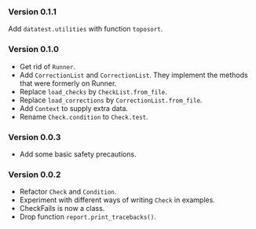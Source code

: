 ### Version 0.1.1 ###

Add `datatest.utilities` with function `toposort`.

### Version 0.1.0 ###

- Get rid of `Runner`.
- Add `CorrectionList` and `CorrectionList`. They implement the methods that were formerly on Runner.
- Replace `load_checks` by `CheckList.from_file`.
- Replace `load_corrections` by `CorrectionList.from_file`.
- Add `Context` to supply extra data.
- Rename `Check.condition` to `Check.test`.

### Version 0.0.3 ###

- Add some basic safety precautions.

### Version 0.0.2 ###

- Refactor `Check` and `Condition`.
- Experiment with different ways of writing `Check` in examples.
- CheckFails is now a class.
- Drop function `report.print_tracebacks()`.
